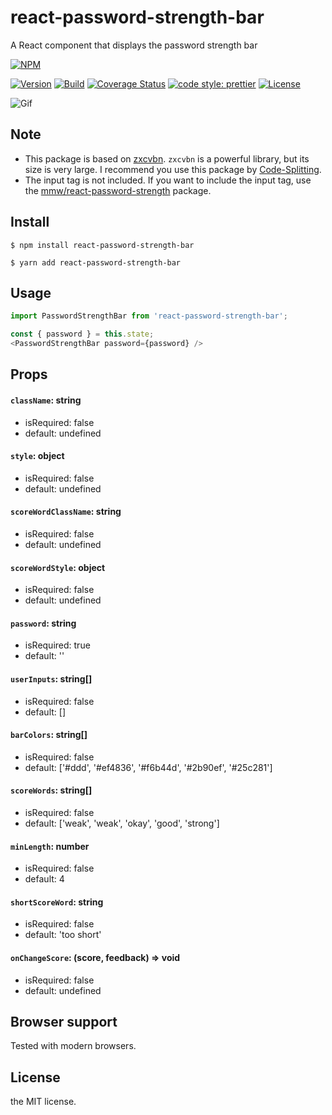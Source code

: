 # react-password-strength-bar
A React component that displays the password strength bar

[![NPM](https://nodei.co/npm/react-password-strength-bar.png?compact=true)](https://nodei.co/npm/react-password-strength-bar/)

[![Version](https://img.shields.io/npm/v/react-password-strength-bar.svg)](https://www.npmjs.com/package/react-password-strength-bar)
[![Build](https://travis-ci.org/lannex/react-password-strength-bar.svg?branch=master)](https://www.npmjs.com/package/react-password-strength-bar)
[![Coverage Status](https://coveralls.io/repos/github/lannex/react-password-strength-bar/badge.svg?branch=master)](https://coveralls.io/github/lannex/react-password-strength-bar?branch=master)
[![code style: prettier](https://img.shields.io/badge/code_style-prettier-ff69b4.svg)](https://github.com/prettier/prettier)
[![License](https://img.shields.io/npm/l/react-password-strength-bar.svg)](https://www.npmjs.com/package/react-password-strength-bar)

![Gif](./examples/static/example.gif)

## Note
- This package is based on [zxcvbn](https://github.com/dropbox/zxcvbn).
`zxcvbn` is a powerful library, but its size is very large.
I recommend you use this package by [Code-Splitting](https://reactjs.org/docs/code-splitting.html).
- The input tag is not included.
If you want to include the input tag, use the [mmw/react-password-strength](https://github.com/mmw/react-password-strength) package.

## Install
```
$ npm install react-password-strength-bar
```
```
$ yarn add react-password-strength-bar
```

## Usage
```js
import PasswordStrengthBar from 'react-password-strength-bar';

const { password } = this.state;
<PasswordStrengthBar password={password} />
```

## Props
#### `className`: string
- isRequired: false
- default: undefined

#### `style`: object
- isRequired: false
- default: undefined

#### `scoreWordClassName`: string
- isRequired: false
- default: undefined

#### `scoreWordStyle`: object
- isRequired: false
- default: undefined

#### `password`: string
- isRequired: true
- default: ''

#### `userInputs`: string[]
- isRequired: false
- default: []

#### `barColors`: string[]
- isRequired: false
- default: ['#ddd', '#ef4836', '#f6b44d', '#2b90ef', '#25c281']

#### `scoreWords`: string[]
- isRequired: false
- default: ['weak', 'weak', 'okay', 'good', 'strong']

#### `minLength`: number
- isRequired: false
- default: 4

#### `shortScoreWord`: string
- isRequired: false
- default: 'too short'

#### `onChangeScore`: (score, feedback) => void
- isRequired: false
- default: undefined

## Browser support
Tested with modern browsers.

## License
the MIT license.
